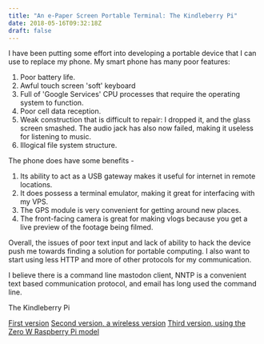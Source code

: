 ```yaml
---
title: "An e-Paper Screen Portable Terminal: The Kindleberry Pi"
date: 2018-05-16T09:32:18Z
draft: false
---
```

I have been putting some effort into 
developing a portable device that I can 
use to replace my phone. My smart phone 
has many poor features:

1. Poor battery life.
2. Awful touch screen 'soft' keyboard
3. Full of 'Google Services' CPU 
processes that require the operating 
system to function.
4. Poor cell data reception.
5. Weak construction that is difficult to 
repair: I dropped it, and the glass 
screen smashed. The audio jack has also 
now failed, making it useless for 
listening to music.
6. Illogical file system structure.

The phone does have some benefits - 

1. Its ability to act as a USB gateway 
makes it useful for internet in remote locations.
2. It does possess a terminal emulator, 
making it great for interfacing with my 
VPS.
3. The GPS module is very convenient for 
getting around new places.
4. The front-facing camera is great for 
making vlogs because you get a live 
preview of the footage being filmed.

Overall, the issues of poor text input 
and lack of ability to hack the device 
push me towards finding a solution for 
portable computing. I also want to 
start using less HTTP and more of other 
protocols for my communication.

I believe there is a command line 
mastodon client, NNTP is a convenient 
text based communication protocol, and 
email has long used the command line.

The Kindleberry Pi

[First version](http://ponnuki.net/2012/09/kindleberry-pi/)
[Second version, a wireless version](https://maxogden.com/kindleberry-wireless.html)
[Third version, using the Zero W Raspberry Pi model](http://blog.yarm.is/kindleberry-pi-zero-w.html)
